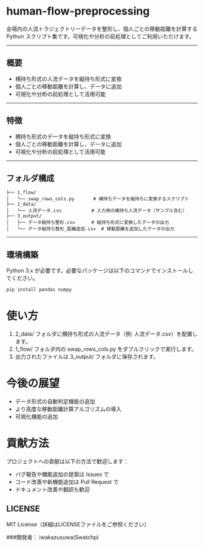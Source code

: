 # human-flow-preprocessing

会場内の人流トラジェクトリーデータを整形し、個人ごとの移動距離を計算する Python スクリプト集です。可視化や分析の前処理としてご利用いただけます。

---

## 概要

- 横持ち形式の人流データを縦持ち形式に変換
- 個人ごとの移動距離を計算し、データに追加
- 可視化や分析の前処理として活用可能

---

## 特徴

- 横持ち形式のデータを縦持ち形式に変換
- 個人ごとの移動距離を計算し、データに追加
- 可視化や分析の前処理として活用可能

---

## フォルダ構成

```
├── 1_flow/
│   └── swap_rows_cols.py       # 横持ちデータを縦持ちに変換するスクリプト
├── 2_data/
│   └── 人流データ.csv           # 入力用の横持ち人流データ（サンプル含む）
├── 3_output/
│   ├── データ縦持ち整形.csv      # 縦持ち形式に変換したデータの出力
│   └── データ縦持ち整形_距離追加.csv  # 移動距離を追加したデータの出力
```

---

## 環境構築

Python 3.x が必要です。必要なパッケージは以下のコマンドでインストールしてください。

```bash
pip install pandas numpy

```

# 使い方
1. 2_data/ フォルダに横持ち形式の人流データ（例: 人流データ.csv）を配置します。
2. 1_flow/ フォルダ内の swap_rows_cols.py をダブルクリックで実行します。
3. 出力されたファイルは 3_output/ フォルダに保存されます。


# 今後の展望
- データ形式の自動判定機能の追加
- より高度な移動距離計算アルゴリズムの導入
- 可視化機能の追加

# 貢献方法
プロジェクトへの貢献は以下の方法で歓迎します：
- バグ報告や機能追加の提案は Issues で
- コード改善や新機能追加は Pull Request で
- ドキュメント改善や翻訳も歓迎


## LICENSE
MIT License（詳細はLICENSEファイルをご参照ください）

###開発者： iwakazusuwa(Swatchp)

